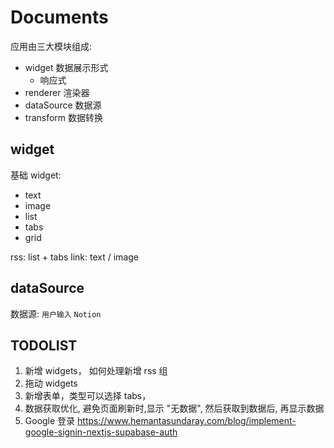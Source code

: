 # Documents

应用由三大模块组成:

- widget 数据展示形式
  - 响应式
- renderer 渲染器
- dataSource 数据源
- transform 数据转换

## widget

基础 widget:

- text
- image
- list
- tabs
- grid

rss: list + tabs
link: text / image

## dataSource

数据源: `用户输入` `Notion`


## TODOLIST

1. 新增 widgets， 如何处理新增 rss 组
2. 拖动 widgets
3. 新增表单，类型可以选择 tabs，
4. 数据获取优化, 避免页面刷新时,显示 "无数据", 然后获取到数据后, 再显示数据
5. Google 登录 https://www.hemantasundaray.com/blog/implement-google-signin-nextjs-supabase-auth